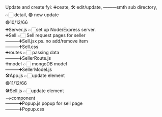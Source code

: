 Update and create fyi: ➕ceate, 🛠️ edit/update, ———smth sub directory, 👉🏻 detail, 🟢 new update <br>
🟢10/12/66 <br>
➕Server.js  👉🏻set up Node/Express server. <br>
➕Sell 👉🏻 Sell request pages for seller<br> 
———➕Sell.jsx ps. no add/remove item <br> 
———➕Sell.css  <br>
➕routes 👉🏻 passing data  <br>
———➕SellerRoute.js <br>
➕model  👉🏻 mongoDB model<br>
———➕SellerModel.js <br>
🛠️App.js  👉🏻update element <br>
🟢11/12/66 <br>
🛠️Sell.js  👉🏻update element <br>
-->component<br>
———➕Popup.js popup for sell page <br>
———➕Popup.css <br>
